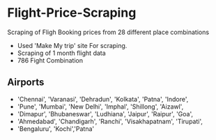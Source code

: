 # Flight-Price-Scraping
Scraping of Fligh Booking prices from 28 different place combinations  

* Used 'Make My trip' site For scraping.<br>
* Scraping of 1 month flight data
* 786 Fight Combination

## Airports

* 'Chennai', 'Varanasi', 'Dehradun', 'Kolkata', 'Patna', 'Indore',
* 'Pune', 'Mumbai', 'New Delhi', 'Imphal', 'Shillong', 'Aizawl',
* 'Dimapur', 'Bhubaneswar', 'Ludhiana', 'Jaipur', 'Raipur', 'Goa',
* 'Ahmedabad', 'Chandigarh', 'Ranchi', 'Visakhapatnam', 'Tirupati',
* 'Bengaluru', 'Kochi','Patna'
